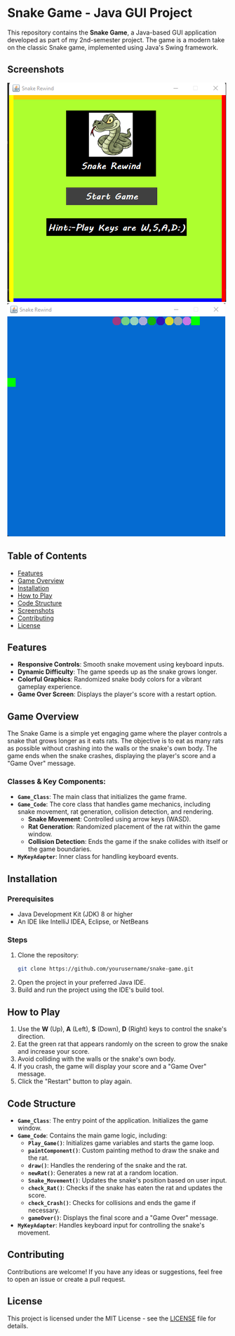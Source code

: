 # Snake Game - Java GUI Project

This repository contains the **Snake Game**, a Java-based GUI application developed as part of my 2nd-semester project. The game is a modern take on the classic Snake game, implemented using Java's Swing framework.
## Screenshots
![Game Start Screen](https://github.com/zainasif123/Snake--Rewind-Java/blob/main/images/Screenshot%202024-08-11%20004044.png)
![Game Play Screen](https://github.com/zainasif123/Snake--Rewind-Java/blob/main/images/Screenshot%202024-08-11%20004100.png)

## Table of Contents
- [Features](#features)
- [Game Overview](#game-overview)
- [Installation](#installation)
- [How to Play](#how-to-play)
- [Code Structure](#code-structure)
- [Screenshots](#screenshots)
- [Contributing](#contributing)
- [License](#license)

## Features
- **Responsive Controls**: Smooth snake movement using keyboard inputs.
- **Dynamic Difficulty**: The game speeds up as the snake grows longer.
- **Colorful Graphics**: Randomized snake body colors for a vibrant gameplay experience.
- **Game Over Screen**: Displays the player's score with a restart option.

## Game Overview
The Snake Game is a simple yet engaging game where the player controls a snake that grows longer as it eats rats. The objective is to eat as many rats as possible without crashing into the walls or the snake's own body. The game ends when the snake crashes, displaying the player's score and a "Game Over" message.

### Classes & Key Components:
- **`Game_Class`**: The main class that initializes the game frame.
- **`Game_Code`**: The core class that handles game mechanics, including snake movement, rat generation, collision detection, and rendering.
  - **Snake Movement**: Controlled using arrow keys (WASD).
  - **Rat Generation**: Randomized placement of the rat within the game window.
  - **Collision Detection**: Ends the game if the snake collides with itself or the game boundaries.
- **`MyKeyAdapter`**: Inner class for handling keyboard events.

## Installation

### Prerequisites
- Java Development Kit (JDK) 8 or higher
- An IDE like IntelliJ IDEA, Eclipse, or NetBeans

### Steps
1. Clone the repository:
   ```bash
   git clone https://github.com/yourusername/snake-game.git
   ```
2. Open the project in your preferred Java IDE.
3. Build and run the project using the IDE's build tool.

## How to Play
1. Use the **W** (Up), **A** (Left), **S** (Down), **D** (Right) keys to control the snake's direction.
2. Eat the green rat that appears randomly on the screen to grow the snake and increase your score.
3. Avoid colliding with the walls or the snake's own body.
4. If you crash, the game will display your score and a "Game Over" message.
5. Click the "Restart" button to play again.

## Code Structure
- **`Game_Class`**: The entry point of the application. Initializes the game window.
- **`Game_Code`**: Contains the main game logic, including:
  - **`Play_Game()`**: Initializes game variables and starts the game loop.
  - **`paintComponent()`**: Custom painting method to draw the snake and the rat.
  - **`draw()`**: Handles the rendering of the snake and the rat.
  - **`newRat()`**: Generates a new rat at a random location.
  - **`Snake_Movement()`**: Updates the snake's position based on user input.
  - **`check_Rat()`**: Checks if the snake has eaten the rat and updates the score.
  - **`check_Crash()`**: Checks for collisions and ends the game if necessary.
  - **`gameOver()`**: Displays the final score and a "Game Over" message.
- **`MyKeyAdapter`**: Handles keyboard input for controlling the snake's movement.




## Contributing
Contributions are welcome! If you have any ideas or suggestions, feel free to open an issue or create a pull request.

## License
This project is licensed under the MIT License - see the [LICENSE](LICENSE) file for details.

